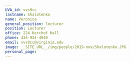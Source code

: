 ```yaml
---
UVA_id: vvs9cc
lastname: Shalotenko
name: Veronica 
general_position: lecturer
position: Lecturer
office: 224 Kerchof Hall
phone: 434-924-4940
email: vvs9cc@virginia.edu
image: __SITE_URL__/img/people/2019-nov/Shalotenko.JPG
personal_page:
---
```

